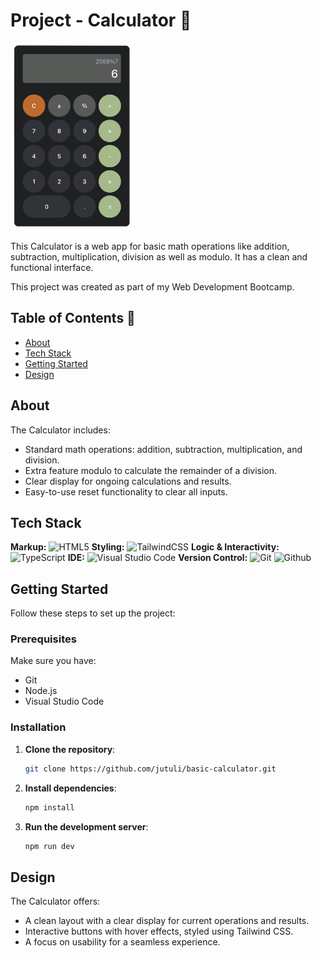 # Project - Calculator 🧮

<img src="./src/assets/img/screenshot-calculator.png?v=2"  alt="Screenshot of the Calculator" height="300">

This Calculator is a web app for basic math operations like addition, subtraction, multiplication, division as well as modulo. It has a clean and functional interface.

This project was created as part of my Web Development Bootcamp.

## Table of Contents 📑

- [About](#about)
- [Tech Stack](#tech-stack)
- [Getting Started](#getting-started)
- [Design](#design)

## About

The Calculator includes:

- Standard math operations: addition, subtraction, multiplication, and division.
- Extra feature modulo to calculate the remainder of a division.
- Clear display for ongoing calculations and results.
- Easy-to-use reset functionality to clear all inputs.

## Tech Stack

**Markup:**
![HTML5](https://img.shields.io/badge/HTML5-E34F26?style=for-the-badge&logo=html5&logoColor=white)
**Styling:**
![TailwindCSS](https://img.shields.io/badge/Tailwind_CSS-38B2AC?style=for-the-badge&logo=tailwind-css&logoColor=white)
**Logic & Interactivity:**
![TypeScript](https://img.shields.io/badge/TypeScript-007ACC?style=for-the-badge&logo=typescript&logoColor=white)
**IDE:**
![Visual Studio Code](https://img.shields.io/badge/Visual_Studio_Code-0078D4?style=for-the-badge&logo=visual-studio-code&logoColor=white)
**Version Control:**
![Git](https://img.shields.io/badge/Git-F05032?style=for-the-badge&logo=git&logoColor=white)
![Github](https://img.shields.io/badge/GitHub-100000?style=for-the-badge&logo=github&logoColor=white)

## Getting Started

Follow these steps to set up the project:

### Prerequisites

Make sure you have:

- Git
- Node.js
- Visual Studio Code

### Installation

1. **Clone the repository**:

   ```bash
   git clone https://github.com/jutuli/basic-calculator.git
   ```

2. **Install dependencies**:

   ```bash
   npm install
   ```

3. **Run the development server**:

   ```bash
   npm run dev
   ```

## Design

The Calculator offers:

- A clean layout with a clear display for current operations and results.
- Interactive buttons with hover effects, styled using Tailwind CSS.
- A focus on usability for a seamless experience.
